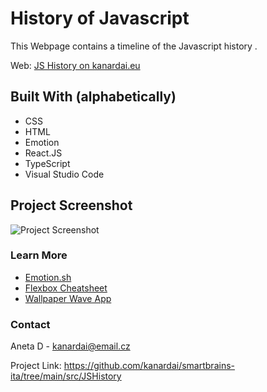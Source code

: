 # History of Javascript
 
This Webpage contains a timeline of the Javascript history .

Web: [JS History on kanardai.eu](https://www.kanardai.eu/js-history)
 
## Built With (alphabetically)

- CSS
- HTML
- Emotion
- React.JS
- TypeScript
- Visual Studio Code
 
## Project Screenshot
  
![Project Screenshot](https://i.ibb.co/DLZ2LSm/jshistory.jpg)

### Learn More

- [Emotion.sh](https://emotion.sh/docs/introduction)
- [Flexbox Cheatsheet](https://darekkay.com/flexbox-cheatsheet/)
- [Wallpaper Wave App](https://app.haikei.app/)


### Contact

Aneta D - kanardai@email.cz

Project Link: https://github.com/kanardai/smartbrains-ita/tree/main/src/JSHistory
